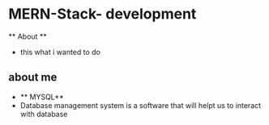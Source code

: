 # MERN-Stack- development
** About **
- this what i wanted to do

## about me
- ** MYSQL**
- Database management system is a software that will helpt us to interact with database